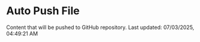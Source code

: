 # Auto Push File

Content that will be pushed to GitHub repository.
Last updated: 07/03/2025, 04:49:21 AM